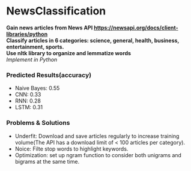 # NewsClassification
**Gain news articles from News API https://newsapi.org/docs/client-libraries/python**  
**Classify articles in 6 categories: science, general, health, business, entertainment, sports.**  
**Use nltk library to organize and lemmatize words**  
*Implement in Python*  
### Predicted Results(accuracy)  
- Naive Bayes: 0.55
- CNN: 0.33
- RNN: 0.28
- LSTM: 0.31  
### Problems & Solutions  
- Underfit: Download and save articles regularly to increase training volume(The API has a download limit of < 100 articles per category).
- Noice: Filte stop words to highlight keywords.
- Optimization: set up ngram function to consider both unigrams and bigrams at the same time.
